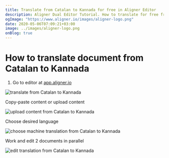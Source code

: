 ```yaml
---
title: Translate from Catalan to Kannada for free in Aligner Editor
description: Aligner Dual Editor Tutorial. How to translate for free from Catalan to Kannada. Aligner is multilingual document management platform. 
ogImage: "https://www.aligner.io/images/aligner-logo.png"
date: 2020-05-06T07:09:21+03:00
image: ../images/aligner-logo.png
onBlog: true
---
```


# How to translate document from Catalan to Kannada

1. Go to editor at [app.aligner.io](https://app.aligner.io "Aligner App web page")

![translate from Catalan to Kannada](../aligner-blank-editor.png "translate from Catalan to Kannada")

Copy-paste content or upload content

![upload content from Catalan to Kannada](../aligner-uploaded-document.png "upload content from Catalan to Kannada")

Choose desired language

![choose machine translation from Catalan to Kannada](../aligner-language-dropdown.png "choose machine translation from Catalan to Kannada")

Work and edit 2 documents in parallel

![edit translation from Catalan to Kannada](../aligner-double-sitded-editor.png "edit translation from Catalan to Kannada")

